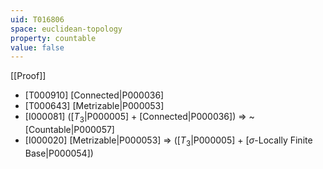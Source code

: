 ```yaml
---
uid: T016806
space: euclidean-topology
property: countable
value: false
---
```

[[Proof]]

* [T000910] [Connected|P000036]
* [T000643] [Metrizable|P000053]
* [I000081] ([$T_3$|P000005] + [Connected|P000036]) => ~[Countable|P000057]
* [I000020] [Metrizable|P000053] => ([$T_3$|P000005] + [$\sigma$-Locally Finite Base|P000054])

